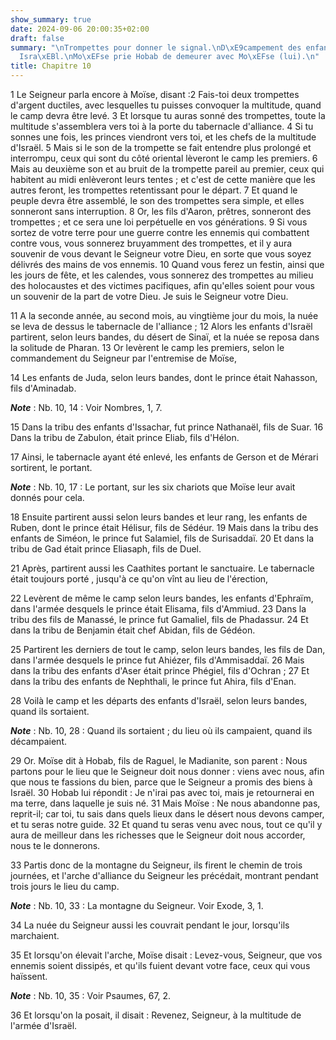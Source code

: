 ```yaml
---
show_summary: true
date: 2024-09-06 20:00:35+02:00
draft: false
summary: "\nTrompettes pour donner le signal.\nD\xE9campement des enfants d\u2019\
  Isra\xEBl.\nMo\xEFse prie Hobab de demeurer avec Mo\xEFse (lui).\n"
title: Chapitre 10
---
```





1 Le Seigneur parla encore à Moïse, disant :2 Fais-toi deux trompettes d'argent ductiles, avec lesquelles tu puisses convoquer la multitude, quand le camp devra être levé. 3 Et lorsque tu auras sonné des trompettes, toute la multitude s'assemblera vers toi à la porte du tabernacle d'alliance. 4 Si tu sonnes une fois, les princes viendront vers toi, et les chefs de la multitude d'Israël. 5 Mais si le son de la trompette se fait entendre plus prolongé et interrompu, ceux qui sont du côté oriental lèveront le camp les premiers. 6 Mais au deuxième son et au bruit de la trompette pareil au premier, ceux qui habitent au midi enlèveront leurs tentes ; et c'est de cette manière que les autres feront, les trompettes retentissant pour le départ. 7 Et quand le peuple devra être assemblé, le son des trompettes sera simple, et elles sonneront sans interruption. 8 Or, les fils d'Aaron, prêtres, sonneront des trompettes ; et ce sera une loi perpétuelle en vos générations. 9 Si vous sortez de votre terre pour une guerre contre les
ennemis qui combattent contre vous, vous sonnerez bruyamment des trompettes, et il y aura souvenir de vous devant le Seigneur votre Dieu, en sorte que vous soyez délivrés des mains de vos ennemis. 10 Quand vous ferez un festin, ainsi que les jours de fête, et les calendes, vous sonnerez des trompettes au milieu des holocaustes et des victimes pacifiques, afin qu'elles soient pour vous un souvenir de la part de votre Dieu. Je suis le Seigneur votre Dieu.


11 A la seconde année, au second mois, au vingtième jour du mois, la nuée se leva de dessus le tabernacle de l'alliance ; 12 Alors les enfants d'Israël partirent, selon leurs bandes, du désert de Sinaï, et la nuée se reposa dans la solitude de Pharan. 13 Or levèrent le camp les premiers, selon le commandement du Seigneur par l'entremise de Moïse,


14 Les enfants de Juda, selon leurs bandes, dont le prince était Nahasson, fils d'Aminadab.

***Note*** :  Nb. 10, 14 : Voir Nombres, 1, 7.

15 Dans la tribu des enfants d'Issachar, fut prince Nathanaël, fils de Suar. 16 Dans la tribu de Zabulon, était prince Eliab, fils d'Hélon.


17 Ainsi, le tabernacle ayant été enlevé, les enfants de Gerson et de Mérari sortirent, le portant.

***Note*** :  Nb. 10, 17 : Le portant, sur les six chariots que Moïse leur avait donnés pour cela.


18 Ensuite partirent aussi selon leurs bandes et leur rang, les enfants de Ruben, dont le prince était Hélisur, fils de Sédéur. 19 Mais dans la tribu des enfants de Siméon, le prince fut Salamiel, fils de Surisaddaï. 20 Et dans la tribu de Gad était prince Eliasaph, fils de Duel.


21 Après, partirent aussi les Caathites portant le sanctuaire. Le tabernacle était toujours porté , jusqu'à ce qu'on vînt au lieu de l'érection,


22 Levèrent de même le camp selon leurs bandes, les enfants d'Ephraïm, dans l'armée desquels le prince était Elisama, fils d'Ammiud. 23 Dans la tribu des fils de Manassé, le prince fut Gamaliel, fils de Phadassur. 24 Et dans la tribu de Benjamin était chef Abidan, fils de Gédéon.


25 Partirent les derniers de tout le camp, selon leurs bandes, les fils de Dan, dans l'armée desquels le prince fut Ahiézer, fils d'Ammisaddaï. 26 Mais dans la tribu des enfants d'Aser était prince Phégiel, fils d'Ochran ; 27 Et dans la tribu des enfants de Nephthali, le prince fut Ahira, fils d'Enan.


28 Voilà le camp et les départs des enfants d'Israël, selon leurs bandes, quand ils sortaient.

***Note*** :  Nb. 10, 28 : Quand ils sortaient ; du lieu où ils campaient, quand ils décampaient.


29 Or. Moïse dit à Hobab, fils de Raguel, le Madianite, son parent : Nous partons pour le lieu que le Seigneur doit nous donner : viens avec nous, afin que nous te fassions du bien, parce que le Seigneur a promis des biens à Israël. 30 Hobab lui répondit : Je n'irai pas avec toi, mais je retournerai en ma terre, dans laquelle je suis né. 31 Mais Moïse : Ne nous abandonne pas, reprit-il; car toi, tu sais dans quels lieux dans le désert nous devons camper, et tu seras notre guide. 32 Et quand tu seras venu avec nous, tout ce qu'il y aura de meilleur dans les richesses que le Seigneur doit nous accorder, nous te le donnerons.


33 Partis donc de la montagne du Seigneur, ils firent le chemin de trois journées, et l'arche d'alliance du Seigneur les précédait, montrant pendant trois jours le lieu du camp.

***Note*** :  Nb. 10, 33 : La montagne du Seigneur. Voir Exode, 3, 1.

34 La nuée du Seigneur aussi les couvrait pendant le jour, lorsqu'ils marchaient.


35 Et lorsqu'on élevait l'arche, Moïse disait : Levez-vous, Seigneur, que vos ennemis soient dissipés, et qu'ils fuient devant votre face, ceux qui vous haïssent.

***Note*** :  Nb. 10, 35 : Voir Psaumes, 67, 2.

36 Et lorsqu'on la posait, il disait : Revenez, Seigneur, à la multitude de l'armée d'Israël.

